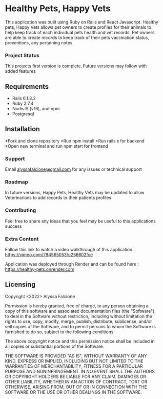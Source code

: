 # Healthy Pets, Happy Vets
This application was built using Ruby on Rails and React Javascript. Healthy pets, Happy Vets allows pet owners to create profiles for their animals to help keep track of each individual pets health and vet records. Pet owners are able to create records to keep track of their pets vaccination status, preventions, any pertaining notes. 

### Project Status
This projects first version is complete. Future versions may follow with added features

## Requirements
* Rails 6.1.3.2
* Ruby 2.7.4
* NodeJS (v16), and npm
* Postgresql
  

## Installation
*Fork and clone repository
*Run npm install
*Run rails s for backend
*Open new terminal and run npm start for frontend


### Support
Email alyssafalcione@gmail.com for any issues or technical support

### Roadmap
In future versions, Happy Pets, Healthy Vets may be updated to allow Veterinarians to add records to their patients profiles

### Contributing
Feel free to share any ideas that you feel may be useful to this applications success

### Extra Content
Follow this link to watch a video walkthrough of this application: https://vimeo.com/784565053/c256602fce

Application was deployed through Render and can be found here : https://healthy-pets.onrender.com


## Licensing
Copyright <2022> Alyssa Falcione

Permission is hereby granted, free of charge, to any person obtaining a copy of this software and associated documentation files (the "Software"), to deal in the Software without restriction, including without limitation the rights to use, copy, modify, merge, publish, distribute, sublicense, and/or sell copies of the Software, and to permit persons to whom the Software is furnished to do so, subject to the following conditions:

The above copyright notice and this permission notice shall be included in all copies or substantial portions of the Software.

THE SOFTWARE IS PROVIDED "AS IS", WITHOUT WARRANTY OF ANY KIND, EXPRESS OR IMPLIED, INCLUDING BUT NOT LIMITED TO THE WARRANTIES OF MERCHANTABILITY, FITNESS FOR A PARTICULAR PURPOSE AND NONINFRINGEMENT. IN NO EVENT SHALL THE AUTHORS OR COPYRIGHT HOLDERS BE LIABLE FOR ANY CLAIM, DAMAGES OR OTHER LIABILITY, WHETHER IN AN ACTION OF CONTRACT, TORT OR OTHERWISE, ARISING FROM, OUT OF OR IN CONNECTION WITH THE SOFTWARE OR THE USE OR OTHER DEALINGS IN THE SOFTWARE.